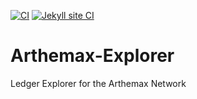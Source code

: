 [![CI](https://github.com/Arthemax/Arthemax-Explorer/actions/workflows/blank.yml/badge.svg)](https://github.com/Arthemax/Arthemax-Explorer/actions/workflows/blank.yml)
[![Jekyll site CI](https://github.com/Arthemax/Arthemax-Explorer/actions/workflows/jekyll-docker.yml/badge.svg)](https://github.com/Arthemax/Arthemax-Explorer/actions/workflows/jekyll-docker.yml)

# Arthemax-Explorer
Ledger Explorer for the Arthemax Network
